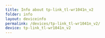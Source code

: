 ```yaml
---
title: Info about tp-link_tl-wr1041n_v2
folder: info
layout: deviceinfo
permalink: /devices/tp-link_tl-wr1041n_v2/
device: tp-link_tl-wr1041n_v2
---
```

